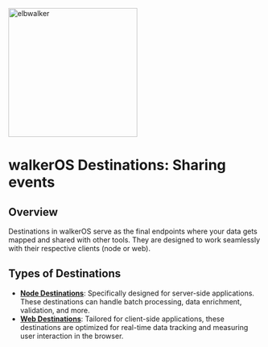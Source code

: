 <p align="left">
  <a href="https://elbwalker.com">
    <img title="elbwalker" src='https://www.elbwalker.com/elbwalker.png' width="256px"/>
  </a>
</p>

# walkerOS Destinations: Sharing events

## Overview

Destinations in walkerOS serve as the final endpoints where your data gets mapped and shared with other tools. They are designed to work seamlessly with their respective clients (node or web).

## Types of Destinations

- [**Node Destinations**](./node/): Specifically designed for server-side applications. These destinations can handle batch processing, data enrichment, validation, and more.
- [**Web Destinations**](./web/): Tailored for client-side applications, these destinations are optimized for real-time data tracking and measuring user interaction in the browser.
